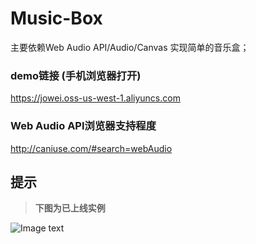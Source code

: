 # Music-Box
主要依赖Web Audio API/Audio/Canvas 实现简单的音乐盒；

### demo链接 (手机浏览器打开)
https://jowei.oss-us-west-1.aliyuncs.com

### Web Audio API浏览器支持程度
http://caniuse.com/#search=webAudio

## 提示

> **下图为已上线实例**

![Image text](https://joweiblog.oss-cn-shanghai.aliyuncs.com/mini/music-demo.png?v=2)
